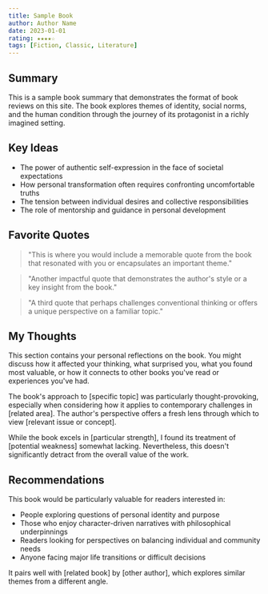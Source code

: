 ```yaml
---
title: Sample Book
author: Author Name
date: 2023-01-01
rating: ★★★★☆
tags: [Fiction, Classic, Literature]
---
```


## Summary

This is a sample book summary that demonstrates the format of book reviews on this site. The book explores themes of identity, social norms, and the human condition through the journey of its protagonist in a richly imagined setting.

## Key Ideas

* The power of authentic self-expression in the face of societal expectations
* How personal transformation often requires confronting uncomfortable truths
* The tension between individual desires and collective responsibilities
* The role of mentorship and guidance in personal development

## Favorite Quotes

> "This is where you would include a memorable quote from the book that resonated with you or encapsulates an important theme."

> "Another impactful quote that demonstrates the author's style or a key insight from the book."

> "A third quote that perhaps challenges conventional thinking or offers a unique perspective on a familiar topic."

## My Thoughts

This section contains your personal reflections on the book. You might discuss how it affected your thinking, what surprised you, what you found most valuable, or how it connects to other books you've read or experiences you've had.

The book's approach to [specific topic] was particularly thought-provoking, especially when considering how it applies to contemporary challenges in [related area]. The author's perspective offers a fresh lens through which to view [relevant issue or concept].

While the book excels in [particular strength], I found its treatment of [potential weakness] somewhat lacking. Nevertheless, this doesn't significantly detract from the overall value of the work.

## Recommendations

This book would be particularly valuable for readers interested in:
* People exploring questions of personal identity and purpose
* Those who enjoy character-driven narratives with philosophical underpinnings
* Readers looking for perspectives on balancing individual and community needs
* Anyone facing major life transitions or difficult decisions

It pairs well with [related book] by [other author], which explores similar themes from a different angle. 